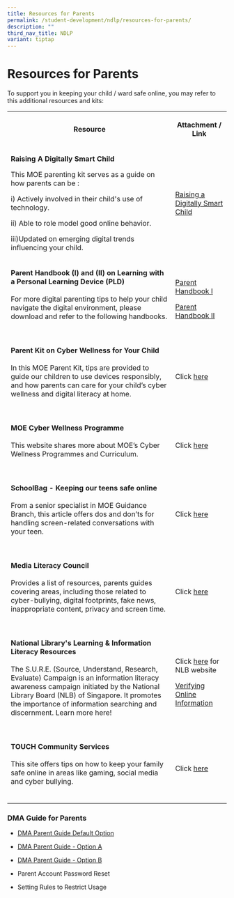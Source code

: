 ```yaml
---
title: Resources for Parents
permalink: /student-development/ndlp/resources-for-parents/
description: ""
third_nav_title: NDLP
variant: tiptap
---
```

<h1>Resources for Parents</h1>
<p>To support you in keeping your child / ward safe online, you may refer
to this additional resources and kits:</p>
<table style="minWidth: 50px">
<colgroup>
<col>
<col>
</colgroup>
<tbody>
<tr>
<th rowspan="1" colspan="1">
<p>Resource</p>
</th>
<th rowspan="1" colspan="1">
<p>Attachment / Link</p>
</th>
</tr>
<tr>
<td rowspan="1" colspan="1">
<p><strong>Raising A Digitally Smart Child</strong>
</p>
<p>This MOE parenting kit serves as a guide on how parents can be :</p>
<p>i) Actively involved in their child's use of technology.</p>
<p></p>
<p>ii) Able to role model good online behavior.</p>
<p>iii)Updated on emerging digital trends influencing your child.</p>
</td>
<td rowspan="1" colspan="1">
<p></p>
<p></p>
<p></p>
<p></p>
<p></p>
<p><a href="/files/Parent_Kit___Raising_A_Digitally_Smart_Child.pdf" rel="noopener noreferrer nofollow" target="_blank">Raising a Digitally Smart Child</a>
</p>
<p></p>
<p></p>
<p></p>
</td>
</tr>
<tr>
<td rowspan="1" colspan="1">
<p><strong>Parent Handbook (I) and (II) on Learning with a Personal Learning Device (PLD)</strong>
<br>
<br>For more digital parenting tips to help your child navigate the digital
environment, please download and refer to the following handbooks.
<br>
<br>
</p>
</td>
<td rowspan="1" colspan="1">
<p><a href="/files/NDLP/IP2___Parent_Handbook__I__2025.pdf" rel="noopener nofollow" target="_blank">Parent Handbook I</a>
</p>
<p><a href="/files/NDLP/IP3___Parent_Handbook__II__2025.pdf" rel="noopener nofollow" target="_blank">Parent Handbook II</a>
<br>
</p>
</td>
</tr>
<tr>
<td rowspan="1" colspan="1">
<p><strong>Parent Kit on Cyber Wellness for Your Child</strong>
<br>
<br>In this MOE Parent Kit, tips are provided to guide our children to use
devices responsibly, and how parents can care for your child’s cyber wellness
and digital literacy at home.
<br>
<br>
</p>
</td>
<td rowspan="1" colspan="1">
<p>Click <a href="https://www.moe.gov.sg/-/media/files/parent-kit/cyber-wellness-for-your-child.pdf" rel="noopener noreferrer nofollow" target="_blank">here</a>
</p>
</td>
</tr>
<tr>
<td rowspan="1" colspan="1">
<p><strong>MOE Cyber Wellness Programme</strong>
<br>
<br>This website shares more about MOE’s Cyber Wellness Programmes and Curriculum.
<br>
<br>
</p>
</td>
<td rowspan="1" colspan="1">
<p>Click <a href="https://go.gov.sg/educationinsgcyberwellness" rel="noopener noreferrer nofollow" target="_blank">here</a>
</p>
</td>
</tr>
<tr>
<td rowspan="1" colspan="1">
<p><strong>SchoolBag - Keeping our teens safe online</strong>
<br>
<br>From a senior specialist in MOE Guidance Branch, this article offers dos
and don’ts for handling screen-related conversations with your teen.
<br>
<br>
</p>
</td>
<td rowspan="1" colspan="1">
<p>Click <a href="https://www.schoolbag.edu.sg/story/keeping-our-teens-safe-online" rel="noopener noreferrer nofollow" target="_blank">here</a>
</p>
</td>
</tr>
<tr>
<td rowspan="1" colspan="1">
<p><strong>Media Literacy Council</strong>
<br>
<br>Provides a list of resources, parents guides covering areas, including
those related to cyber-bullying, digital footprints, fake news, inappropriate
content, privacy and screen time.
<br>
<br>
</p>
</td>
<td rowspan="1" colspan="1">
<p>Click <a href="https://www.mlc.sg/" rel="noopener nofollow" target="_blank">here</a>
</p>
</td>
</tr>
<tr>
<td rowspan="1" colspan="1">
<p><strong>National Library's Learning &amp; Information Literacy Resources</strong>
<br>
<br>The S.U.R.E. (Source, Understand, Research, Evaluate) Campaign is an information
literacy awareness campaign initiated by the National Library Board (NLB)
of Singapore. It promotes the importance of information searching and discernment.
Learn more here!
<br>
<br>
</p>
</td>
<td rowspan="1" colspan="1">
<p>Click <a href="https://sure.nlb.gov.sg/" rel="noopener noreferrer nofollow" target="_blank">here</a> for
NLB website
<br>
</p>
<p><a href="https://go.gov.sg/factually" rel="noopener nofollow" target="_blank">Verifying Online Information</a>
</p>
</td>
</tr>
<tr>
<td rowspan="1" colspan="1">
<p><strong>TOUCH Community Services</strong>
<br>
<br>This site offers tips on how to keep your family safe online in areas
like gaming, social media and cyber bullying.
<br>
<br>
</p>
</td>
<td rowspan="1" colspan="1">
<p>Click <a href="https://www.touch.org.sg/get-assistance/cyber-wellness.html" rel="noopener nofollow" target="_blank">here</a>
</p>
</td>
</tr>
</tbody>
</table>
<h3>DMA Guide for Parents</h3>
<ul>
<li>
<p><a href="/files/NDLP/iPad_DMA_Parent_Guide_for_Default_Option.pdf" rel="noopener noreferrer nofollow" target="_blank">DMA Parent Guide Default Option</a>
</p>
</li>
<li>
<p><a href="/files/NDLP/iPad_DMA_Parent_Guide_for_Option_A.pdf" rel="noopener noreferrer nofollow" target="_blank">DMA Parent Guide - Option A</a>
</p>
</li>
<li>
<p><a href="/files/NDLP/iPad_DMA_Parent_Guide_for_Option_B.pdf" rel="noopener noreferrer nofollow" target="_blank">DMA Parent Guide - Option B</a>
</p>
</li>
<li>
<p>Parent Account Password Reset</p>
</li>
<li>
<p>Setting Rules to Restrict Usage</p>
</li>
</ul>
<p></p>